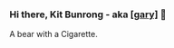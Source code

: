 ### Hi there, Kit Bunrong - aka [[gary]](https://ibrong.netlify.app) 👋
 
 <!---
 <q>... Got no more star to shine, but you will found one in 10<sup>22</sup> - 10<sup>24</sup> ...</q> - Universe.
--->

A bear with a Cigarette.
